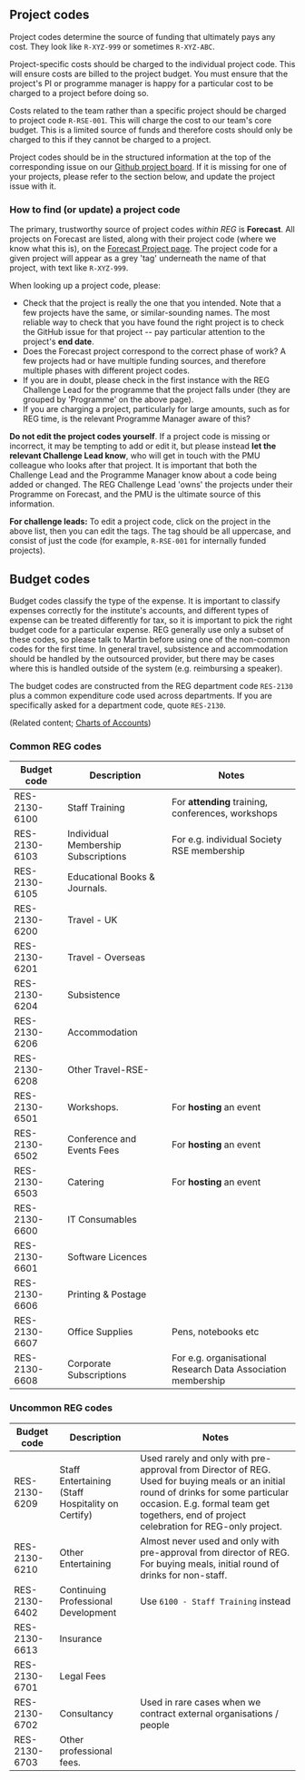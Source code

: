 ## Project codes
Project codes determine the source of funding that ultimately pays any cost.  They look like `R-XYZ-999` or sometimes `R-XYZ-ABC`.

Project-specific costs should be charged to the individual project code. This will ensure costs are billed to the project budget. You must ensure that the project's PI or programme manager is happy for a particular cost to be charged to a project before doing so.

Costs related to the team rather than a specific project should be charged to project code `R-RSE-001`. This will charge the cost to our team's core budget. This is a limited source of funds and therefore costs should only be charged to this if they cannot be charged to a project.

Project codes should be in the structured information at the top of the corresponding issue on our [Github project board](https://github.com/alan-turing-institute/Hut23/projects/2). If it is missing for one of your projects, please refer to the section below, and update the project issue with it.

### How to find (or update) a project code

The primary, trustworthy source of project codes *within REG* is **Forecast**.  All projects on Forecast are listed, along with their project code (where we know what this is), on the [Forecast Project page](https://forecastapp.com/974183/projects).  The project code for a given project will appear as a grey 'tag' underneath the name of that project, with text like `R-XYZ-999`.

When looking up a project code, please:
- Check that the project is really the one that you intended.  Note that a few projects have the same, or similar-sounding names.  The most reliable way to check that you have found the right project is to check the GitHub issue for that project -- pay particular attention to the project's **end date**.
- Does the Forecast project correspond to the correct phase of work?  A few projects had or have multiple funding sources, and therefore multiple phases with different project codes.
- If you are in doubt, please check in the first instance with the REG Challenge Lead for the programme that the project falls under (they are grouped by 'Programme' on the above page).
- If you are charging a project, particularly for large amounts, such as for REG time, is the relevant Programme Manager aware of this?

**Do not edit the project codes yourself**.  If a project code is missing or incorrect, it may be tempting to add or edit it, but please instead **let the relevant Challenge Lead know**, who will get in touch with the PMU colleague who looks after that project.  It is important that both the Challenge Lead and the Programme Manager know about a code being added or changed. The REG Challenge Lead 'owns' the projects under their Programme on Forecast, and the PMU is the ultimate source of this information.

**For challenge leads:** To edit a project code, click on the project in the above list, then you can edit the tags.  The tag should be all uppercase, and consist of just the code (for example, `R-RSE-001` for internally funded projects).

## Budget codes
Budget codes classify the type of the expense. It is important to classify expenses correctly for the
institute's accounts, and different types of expense can be treated differently for tax, so it is
important to pick the right budget code for a particular expense. REG generally use only a subset of
these codes, so please talk to Martin before using one of the non-common codes for the first time. In
general travel, subsistence and accommodation should be handled by the outsourced provider, but there may be cases where this is handled outside of the system (e.g. reimbursing a speaker).

The budget codes are constructed from the REG department code `RES-2130` plus a common expenditure code used across departments. If you are specifically asked for a department code, quote `RES-2130`.

(Related content; [Charts of Accounts](https://mathison.turing.ac.uk/Interact/Pages/Content/Document.aspx?id=2561))

### Common REG codes
| Budget code   | Description                                        | Notes |
|---------------|----------------------------------------------------|-------|
| RES-2130-6100 | Staff Training                                     | For **attending** training, conferences, workshops |
| RES-2130-6103 | Individual Membership Subscriptions                | For e.g. individual Society RSE membership |
| RES-2130-6105 | Educational Books & Journals.                      |
| RES-2130-6200 | Travel - UK                                        |
| RES-2130-6201 | Travel - Overseas                                  |
| RES-2130-6204 | Subsistence                                        |
| RES-2130-6206 | Accommodation                                      |
| RES-2130-6208 | Other Travel-RSE-                                  |
| RES-2130-6501 | Workshops.                                         | For **hosting** an event |
| RES-2130-6502 | Conference and Events Fees                         | For **hosting** an event |
| RES-2130-6503 | Catering                                           | For **hosting** an event |
| RES-2130-6600 | IT Consumables                                     |
| RES-2130-6601 | Software Licences                                  |
| RES-2130-6606 | Printing & Postage                                 |
| RES-2130-6607 | Office Supplies                                    | Pens, notebooks etc |
| RES-2130-6608 | Corporate Subscriptions                            | For e.g. organisational Research Data Association membership |


### Uncommon REG codes
| Budget code   | Description                                        | Notes |
|---------------|----------------------------------------------------|-------|
| RES-2130-6209 | Staff Entertaining (Staff Hospitality on Certify)  | Used rarely and only with pre-approval from Director of REG. Used for buying meals or an initial round of drinks for some particular occasion. E.g. formal team get togethers, end of project celebration for REG-only project. |
| RES-2130-6210 | Other Entertaining                                 | Almost never used and only with pre-approval from director of REG. For buying meals, initial round of drinks for non-staff. |
| RES-2130-6402 | Continuing Professional Development                | Use `6100 - Staff Training` instead |
| RES-2130-6613 | Insurance                                          |
| RES-2130-6701 | Legal Fees                                         |
| RES-2130-6702 | Consultancy                                        | Used in rare cases when we contract external organisations / people
| RES-2130-6703 | Other professional fees.                           |
